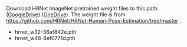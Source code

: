 Download HRNet ImageNet pretrained weight files to this path ([GoogleDrive](https://drive.google.com/drive/folders/1E6j6W7RqGhW1o7UHgiQ9X4g8fVJRU9TX)) ([OneDrive](https://1drv.ms/f/s!AhIXJn_J-blW231MH2krnmLq5kkQ)).
The weight file is from https://github.com/HRNet/HRNet-Human-Pose-Estimation/tree/master .

- hrnet_w32-36af842e.pth
- hrnet_w48-8ef0771d.pth
